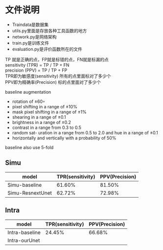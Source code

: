 # 文件说明
- Traindata是数据集
- utils.py里面是存放各种工具函数的地方
- network.py是网络架构 
- train.py是训练文件
- evaluation.py是评价函数所在的文件

TP 就是正确的点，FP就是标错的点，FN就是标漏的点  
sensitivity (TPR) = TP / TP + FN  
precision (PPV) = TP / TP + FP  
TPR即为敏感度(sensitivity) 所有的点里面标对了多少个  
PPV即为精确率(Precision) 标的点里面对了多少个  



baseline augmentation
- rotation of ±60◦
- pixel shifting in a range of ±10%
- mask pixel shifting in a range of ±1%
- shearing in a range of ±0.1
- brightness in a range of ±0.2
- contrast in a range from 0.3 to 0.5
- random sat- uration in a range from 0.5 to 2.0 and hue in a range of ±0.1
- horizontally and vertically with a probability of 50%

baseline also use 5-fold

## Simu
|  model         |  TPR(sensitivity)  |  PPV(Precision)    |
|  ----          | ----  | ----    |
| Simu-baseline  | 61.60% |  81.50%  |
| Simu-ResnextUnet   |  62.72%     |   72.98%      |


## Intra
|  model         |  TPR(sensitivity)  |  PPV(Precision)    |
|  ----          | ----  | ----    |
| Intra-baseline | 24.45% |  66.68%  |
| Intra-ourUnet  |       |         |

